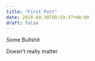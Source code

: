 ```yaml
---
title: "First Post"
date: 2018-04-30T00:59:37+08:00
draft: false
---
```


Some Bullshit

Doesn't really matter